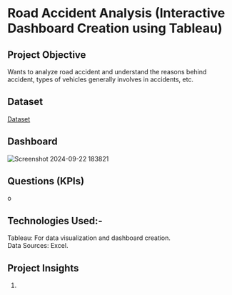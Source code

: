 # Road Accident Analysis (Interactive Dashboard Creation using Tableau)
## Project Objective
Wants to analyze road accident and understand the reasons behind accident, types of vehicles generally involves in accidents, etc.
## Dataset
<a href="https://github.com/aniketedgaonkar/Road_Accident_Analysis/blob/main/compressed_data.csv.gz">Dataset</a>
## Dashboard
![Screenshot 2024-09-22 183821](https://github.com/user-attachments/assets/f1839119-63a4-4b0f-a672-e9fdf7041f1d)
## Questions (KPIs)
o	
## Technologies Used:-
Tableau: For data visualization and dashboard creation.<br>
Data Sources: Excel.
## Project Insights 
1. 
